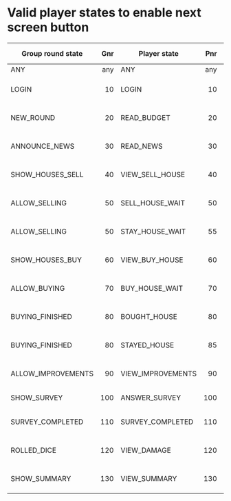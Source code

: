 # Valid player states to enable next screen button

| Group round state  | Gnr  | Player state      | Pnr  | Screen            | Button           | Button enabled     |
| ------------------ | ---: | ----------------- | ---: | ----------------- | ---------------- | ------------------ |
| ANY                | any  | ANY               | any  | login             | LOGIN            | always             |
| LOGIN              | 10   | LOGIN             | 10   | login-wait        | START GAME       | Gnr>Pnr (G >= 20)  |
| NEW_ROUND          | 20   | READ_BUDGET       | 20   | read-budget       | READ NEWS        | Gnr>Pnr (G >= 30)  |
| ANNOUNCE_NEWS      | 30   | READ_NEWS         | 30   | read-news         | VIEW HOUSES      | Gnr>Pnr (G >= 40)  |
| SHOW_HOUSES_SELL   | 40   | VIEW_SELL_HOUSE   | 40   | sell-house        | STAY / SELL      | Gnr>Pnr & APPROVE  |
| ALLOW_SELLING      | 50   | SELL_HOUSE_WAIT   | 50   | sell-house-wait   | MOVE OUT         | Gnr>Pnr (G >= 60)  |
| ALLOW_SELLING      | 50   | STAY_HOUSE_WAIT   | 55   | stay-house-wait   | STAY IN          | Gnr>Pnr (G >= 60)  |
| SHOW_HOUSES_BUY    | 60   | VIEW_BUY_HOUSE    | 60   | buy-house         | BUY HOUSE        | Gnr>Pnr (G >= 70)  |
| ALLOW_BUYING       | 70   | BUY_HOUSE_WAIT    | 70   | buy-house-wait    | MOVE IN          | Gnr>=Pnr & APPROVE |  
| BUYING_FINISHED    | 80   | BOUGHT_HOUSE      | 80   | bought-house      | VIEW TAXES       | Gnr>Pnr (G >= 90)  |
| BUYING_FINISHED    | 80   | STAYED_HOUSE      | 85   | stayed-house      | VIEW TAXES       | Gnr>Pnr (G >= 90)  |
| ALLOW_IMPROVEMENTS | 90   | VIEW_IMPROVEMENTS | 90   | view-improvem.    | BUY IMPROVEM.    | Gnr>Pnr (G >= 100) |
| SHOW_SURVEY        | 100  | ANSWER_SURVEY     | 100  | answer-survey     | WAIT FOR DICE    | always             |
| SURVEY_COMPLETED   | 110  | SURVEY_COMPLETED  | 110  | survey-completed  | VIEW DAMAGE      | Gnr>Pnr (G >= 120) |
| ROLLED_DICE        | 120  | VIEW_DAMAGE       | 120  | view-damage       | VIEW SUMMARY     | Gnr>Pnr (G >= 130) |
| SHOW_SUMMARY       | 130  | VIEW_SUMMARY      | 130  | view-summary      | NEXT ROUND       | G-round > P-round  |

